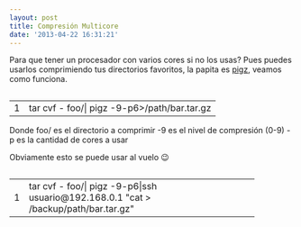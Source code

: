 ```yaml
---
layout: post
title: Compresión Multicore
date: '2013-04-22 16:31:21'
---
```



Para que tener un procesador con varios cores si no los usas? Pues puedes usarlos comprimiendo tus directorios favoritos, la papita es [pigz](http://zlib.net/pigz/), veamos como funciona.

<span style="font-size: 13px; line-height: 19px;"></span>

<div class="codecolorer-container bash default" style="overflow:auto;white-space:nowrap;width:435px;"><table cellpadding="0" cellspacing="0"><tbody><tr><td class="line-numbers"><div>1  
</div></td><td><div class="bash codecolorer"><span class="kw2">tar</span> cvf - foo<span class="sy0">/</span><span class="sy0">|</span> pigz <span class="re5">-9</span><span class="re5">-p</span><span class="nu0">6</span><span class="sy0">></span><span class="sy0">/</span>path<span class="sy0">/</span>bar.tar.gz</div></td></tr></tbody></table></div>Donde foo/ es el directorio a comprimir -9 es el nivel de compresión (0-9) -p es la cantidad de cores a usar

Obviamente esto se puede usar al vuelo 😉

<div class="codecolorer-container bash default" style="overflow:auto;white-space:nowrap;width:435px;"><table cellpadding="0" cellspacing="0"><tbody><tr><td class="line-numbers"><div>1  
</div></td><td><div class="bash codecolorer"><span class="kw2">tar</span> cvf - foo<span class="sy0">/</span><span class="sy0">|</span> pigz <span class="re5">-9</span><span class="re5">-p</span><span class="nu0">6</span><span class="sy0">|</span><span class="kw2">ssh</span> usuario<span class="sy0">@</span>192.168.0.1 <span class="st0">"cat > /backup/path/bar.tar.gz"</span></div></td></tr></tbody></table></div>
